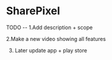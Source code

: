 # SharePixel
TODO -- 
1.Add description + scope 

2.Make a new video showing all features

3. Later update app + play store
